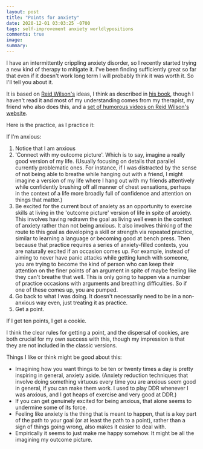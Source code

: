 ```yaml
---
layout: post
title: "Points for anxiety"
date: 2020-12-01 03:03:25 -0700
tags: self-improvement anxiety worldlypositions
comments: true
image:
summary:
---
```

I have an intermittently crippling anxiety disorder, so I recently started trying a new kind of therapy to mitigate it. I've been finding sufficiently great so far that even if it doesn't work long term I will probably think it was worth it. So I'll tell you about it.

It is based on [Reid Wilson's](https://noiseinyourhead.com/) ideas, I think as described in [his book](https://www.amazon.com/Stopping-Noise-Your-Head-Overcome/dp/0757319068), though I haven't read it and most of my understanding comes from my therapist, my friend who also does this, and a [set of humorous videos on Reid Wilson's website](https://noiseinyourhead.com/free-video-series/).

Here is the practice, as I practice it:

If I'm anxious:

1. Notice that I am anxious
2. 'Connect with my outcome picture'. Which is to say, imagine a really good version of my life. (Usually focusing on details that parallel currently problematic ones. For instance, if I was distracted by the sense of not being able to breathe while hanging out with a friend, I might imagine a version of my life where I hang out with my friends attentively while confidently brushing off all manner of chest sensations, perhaps in the context of a life more broadly full of confidence and attention on things that matter.)
3. Be excited for the current bout of anxiety as an opportunity to exercise skills at living in the 'outcome picture' version of life in spite of anxiety. This involves having redrawn the goal as living well even in the context of anxiety rather than not being anxious. It also involves thinking of the route to this goal as developing a skill or strength via repeated practice, similar to learning a language or becoming good at bench press. Then because that practice requires a series of anxiety-filled contexts, you are naturally excited if an occasion comes up.
  For example, instead of aiming to never have panic attacks while getting lunch with someone, you are trying to become the kind of person who can keep their attention on the finer points of an argument in spite of maybe feeling like they can't breathe that well. This is only going to happen via a number of practice occasions with arguments and breathing difficulties. So if one of these comes up, you are pumped.
4. Go back to what I was doing. It doesn't necessarily need to be in a non-anxious way even, just treating it as practice.
5. Get a point.

If I get ten points, I get a cookie.

I think the clear rules for getting a point, and the dispersal of cookies, are both crucial for my own success with this, though my impression is that they are not included in the classic versions.

Things I like or think might be good about this:
- Imagining how you want things to be ten or twenty times a day is pretty inspiring in general, anxiety aside. (Anxiety reduction techniques that involve doing something virtuous every time you are anxious seem good in general, if you can make them work. I used to play DDR whenever I was anxious, and I got heaps of exercise and very good at DDR.)
- If you can get genuinely excited for being anxious, that alone seems to undermine some of its force.
- Feeling like anxiety is the thing that is meant to happen, that is a key part of the path to your goal (or at least the path to a point), rather than a sign of things going wrong, also makes it easier to deal with.
- Empirically it seems to just make me happy somehow. It might be all the imagining my outcome picture.
